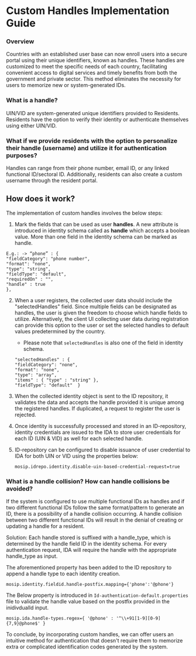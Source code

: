 # Custom Handles Implementation Guide

### Overview

Countries with an established user base can now enroll users into a secure portal using their unique identifiers, known as handles. These handles are customized to meet the specific needs of each country, facilitating convenient access to digital services and timely benefits from both the government and private sector. This method eliminates the necessity for users to memorize new or system-generated IDs.

### What is a handle?

UIN/VID are system-generated unique identifiers provided to Residents. Residents have the option to verify their identity or authenticate themselves using either UIN/VID.

### What if we provide residents with the option to personalize their handle (username) and utilize it for authentication purposes?

Handles can range from their phone number, email ID, or any linked functional ID/sectoral ID. Additionally, residents can also create a custom username through the resident portal.

## How does it work?

The implementation of custom handles involves the below steps:

1. Mark the fields that can be used as user **handles**. A new attribute is introduced in identity schema called as **handle** which accepts a boolean value. More than one field in the identity schema can be marked as handle.

  ```
  E.g.: -> “phone” : {
 "fieldCategory": "phone number",
 "format": "none",
 "type": "string",
 "fieldType": "default",
 "requiredOn" : "",
 "handle" : true
 },
 ```

 2. When a user registers, the collected user data should include the "selectedHandles" field. Since multiple fields can be designated as handles, the user is given the freedom to choose which handle fields to utilize. Alternatively, the client UI collecting user data during registration can provide this option to the user or set the selected handles to default values predetermined by the country.

    * Please note that `selectedHandles` is also one of the field in identity schema.
      
     
    ```
    "selectedHandles" : {
    "fieldCategory": "none",
    "format": "none",
    "type": "array",
    "items" : { "type" : "string" },
    "fieldType": "default"  }
    ```
3. When the collected identity object is sent to the ID repository, it validates the data and accepts the handle provided it is unique among the registered handles. If duplicated, a request to register the user is rejected.

4. Once identity is successfully processed and stored in an ID-repository, identity credentials are issued to the IDA to store user credentials for each ID (UIN & VID) as well for each selected handle.

5. ID-repository can be configured to disable issuance of user credential to IDA for both UIN or VID using the properties below:

   ```
   mosip.idrepo.identity.disable-uin-based-credential-request=true
   ```

### What is a handle collision? How can handle collisions be avoided?

If the system is configured to use multiple functional IDs as handles and if two different functional IDs follow the same format/pattern to generate an ID, there is a possibility of a handle collision occurring.
A handle collision between two different functional IDs will result in the denial of creating or updating a handle for a resident.

Solution: Each handle stored is suffixed with a handle_type, which is determined by the handle field ID in the identity schema. For every authentication request, IDA will require the handle with the appropriate handle_type as input.

The aforementioned property has been added to the ID repository to append a handle type to each identity creation.

```
mosip.identity.fieldid.handle-postfix.mapping={'phone':'@phone'}
```

The Below property is introduced in `Id-authentication-default.properties` file to validate the handle value based on the postfix provided in the inidivdualId input.

```
mosip.ida.handle-types.regex={ '@phone' : '^\\+91[1-9][0-9]{7,9}@phone$' }
```

To conclude, by incorporating custom handles, we can offer users an intuitive method for authentication that doesn't require them to memorize extra or complicated identification codes generated by the system.






